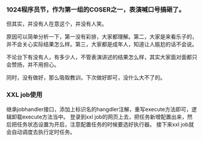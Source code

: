 ### 1024程序员节，作为第一组的COSER之一，表演喊口号搞砸了。
但其实，并没有人在意这个，并没有人笑。

原因可以简单分析一下，第一没有彩排，大家都理解。第二，大家是来看乐子的，并不会关心实际结果怎么样。第三，大家都是成年人，知道让人尴尬的话不会说。

不论台下有没有人，有多少人，不管表演讲述的结果怎么样，其实大家面对面都只会赞扬，并不用担心。

同时，没有做好，那么吸取教训，下次做好即可，没什么大不了的。


### XXL job使用
继承jobhandler接口，添加上标识名的hangdler注解，重写execute方法即可，逻辑卸载execute方法当中。
登录到xxl job的网页上去，把任务新增配置出来，然后把任务状态设置为开启，注意配置任务的时候要选好执行器。
接下来xxl job就会自动调度去执行定时任务。